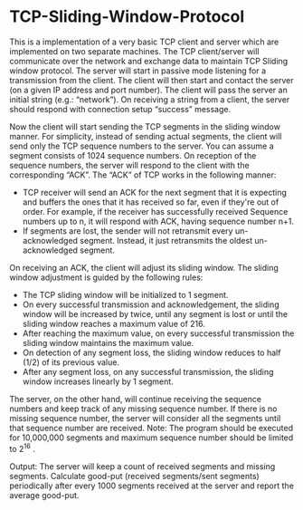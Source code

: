 # TCP-Sliding-Window-Protocol
 
This is a implementation of a very basic TCP client and server which are implemented on two
separate machines. The TCP client/server will communicate over the network and exchange data to
maintain TCP Sliding window protocol. The server will start in passive mode listening for a
transmission from the client. The client will then start and contact the server (on a given IP address and
port number). The client will pass the server an initial string (e.g.: “network”). On receiving a string
from a client, the server should respond with connection setup “success” message.

Now the client will start sending the TCP segments in the sliding window manner. For simplicity, instead
of sending actual segments, the client will send only the TCP sequence numbers to the server. You can
assume a segment consists of 1024 sequence numbers. On reception of the sequence numbers, the server
will respond to the client with the corresponding “ACK”. The “ACK” of TCP works in the following manner:
* TCP receiver will send an ACK for the next segment that it is expecting and buffers the ones that
it has received so far, even if they're out of order. For example, if the receiver has successfully
received Sequence numbers up to n, it will respond with ACK, having sequence number n+1.
* If segments are lost, the sender will not retransmit every un-acknowledged segment. Instead, it
just retransmits the oldest un-acknowledged segment.

On receiving an ACK, the client will adjust its sliding window. The sliding window adjustment is guided by
the following rules:
* The TCP sliding window will be initialized to 1 segment.
* On every successful transmission and acknowledgement, the sliding window will be increased by
twice, until any segment is lost or until the sliding window reaches a maximum value of 216.
* After reaching the maximum value, on every successful transmission the sliding window maintains
the maximum value.
* On detection of any segment loss, the sliding window reduces to half (1/2) of its previous value.
* After any segment loss, on any successful transmission, the sliding window increases linearly by 1
segment.

The server, on the other hand, will continue receiving the sequence numbers and keep track of any missing
sequence number. If there is no missing sequence number, the server will consider all the segments until
that sequence number are received.
Note: The program should be executed for 10,000,000 segments and maximum sequence number should
be limited to 2<sup>16</sup> .

Output: The server will keep a count of received segments and missing segments. Calculate good-put
(received segments/sent segments) periodically after every 1000 segments received at the server and
report the average good-put. 
